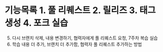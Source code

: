 # 기능목록 1. 풀 리퀘스트 2. 릴리즈 3. 태그 생성 4. 포크 실습
5. 다시 브랜치 삭제, 내용 변경하기, 협력자에게 풀 리퀘스트 요청, 7주차 복습 실습
5. 학습 내용 더 추가, 브랜치 더 추가함, 협력자 풀 리퀘스트 추가하는 방법

